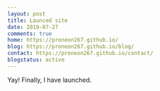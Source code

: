 ```yaml
---
layout: post
title: Launced site
date: 2019-07-27
comments: true
home: https://proneon267.github.io/
blog: https://proneon267.github.io/blog/
contact: https://proneon267.github.io/contact/
blogstatus: active
---
```


Yay! Finally, I have launched.
